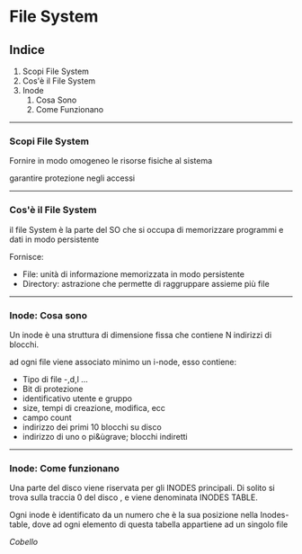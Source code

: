 # File System

## Indice
1. Scopi File System
2. Cos'&egrave; il File System
3. Inode
    1. Cosa Sono
    2. Come Funzionano

---
### Scopi File System
Fornire in modo omogeneo le risorse fisiche al sistema

garantire protezione negli accessi

---
### Cos'&egrave; il File System

il file System &egrave; la parte del SO che si occupa di memorizzare programmi e dati in modo persistente

Fornisce:
+ File: unit&agrave; di informazione memorizzata in modo persistente
+ Directory: astrazione che permette di raggruppare assieme pi&ugrave; file

---
### Inode: Cosa sono
Un inode &egrave; una struttura di dimensione fissa che contiene N indirizzi di blocchi.

ad ogni file viene associato minimo un i-node, esso contiene:
+ Tipo di file -,d,l ...
+ Bit di protezione
+ identificativo utente e gruppo
+ size, tempi di creazione, modifica, ecc 
+ campo count 
+ indirizzo dei primi 10 blocchi su disco
+ indirizzo di uno o pi&ùgrave; blocchi indiretti


---

### Inode: Come funzionano
Una parte del disco viene riservata per
gli INODES principali. Di solito si trova
sulla traccia 0 del disco , e viene
denominata INODES TABLE.


Ogni inode &egrave; identificato da un numero che &egrave; la sua posizione nella Inodes-table, dove ad ogni elemento
di questa tabella appartiene ad un singolo file

_Cobello_
